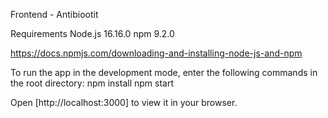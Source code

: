 Frontend - Antibiootit

Requirements
Node.js 16.16.0
npm 9.2.0

https://docs.npmjs.com/downloading-and-installing-node-js-and-npm

To run the app in the development mode, enter the following commands in the root directory:
npm install
npm start

Open [http://localhost:3000] to view it in your browser.
